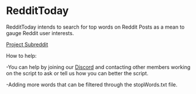 # RedditToday
RedditToday intends to search for top words on Reddit Posts as a mean to gauge Reddit user interests.

[Project Subreddit](https://reddit.com/r/RedditToday)

How to help:

-You can help by joining our [Discord](https://discord.gg/42H3gsg) and contacting other members working on the script to ask or tell us how you can better the script.

-Adding more words that can be filtered through the stopWords.txt file.
